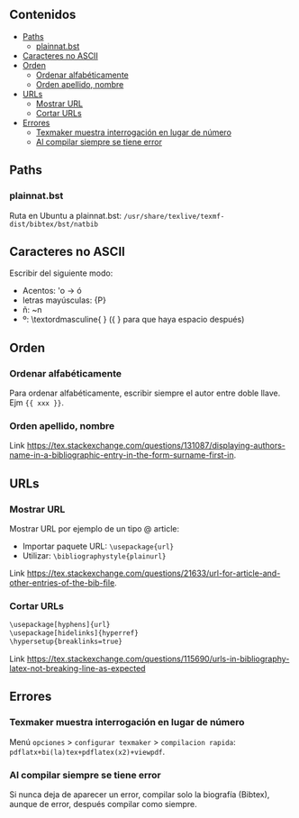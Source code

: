 ## Contenidos

- [Paths](#paths)
  - [plainnat.bst](#plainnatbst)
- [Caracteres no ASCII](#caracteres-no-ascii)
- [Orden](#orden)
  - [Ordenar alfabéticamente](#ordenar-alfabéticamente)
  - [Orden apellido, nombre](#orden-apellido-nombre)
- [URLs](#urls)
  - [Mostrar URL](#mostrar-URL)
  - [Cortar URLs](#cortar-URLs)
- [Errores](#errores)
  - [Texmaker muestra interrogación en lugar de número](#texmaker-muestra-interrogación-en-lugar-de-número)
  - [Al compilar siempre se tiene error](#al-compilar-siempre-se-tiene-error)

## Paths

### plainnat.bst

Ruta en Ubuntu a plainnat.bst: `/usr/share/texlive/texmf-dist/bibtex/bst/natbib`

## Caracteres no ASCII

Escribir del siguiente modo:
- Acentos: \'o -> ó
- letras mayúsculas: {P}
- ñ: \~n
- º: \textordmasculine{ } ({ } para que haya espacio después)

## Orden

### Ordenar alfabéticamente

Para ordenar alfabéticamente, escribir siempre el autor entre doble llave. Ejm `{{ xxx }}`.

### Orden apellido, nombre

Link <https://tex.stackexchange.com/questions/131087/displaying-authors-name-in-a-bibliographic-entry-in-the-form-surname-first-in>.

## URLs

### Mostrar URL

Mostrar URL por ejemplo de un tipo @ article: 

- Importar paquete URL: `\usepackage{url}`
- Utilizar: `\bibliographystyle{plainurl}`

Link <https://tex.stackexchange.com/questions/21633/url-for-article-and-other-entries-of-the-bib-file>.

### Cortar URLs

```bash
\usepackage[hyphens]{url}
\usepackage[hidelinks]{hyperref}
\hypersetup{breaklinks=true}
```

Link <https://tex.stackexchange.com/questions/115690/urls-in-bibliography-latex-not-breaking-line-as-expected>

## Errores

### Texmaker muestra interrogación en lugar de número

Menú `opciones` > `configurar texmaker` > `compilacion rapida`: `pdflatx+bi(la)tex+pdflatex(x2)+viewpdf`.

### Al compilar siempre se tiene error

Si nunca deja de aparecer un error, compilar solo la biografía (Bibtex), aunque de error, después compilar como siempre.